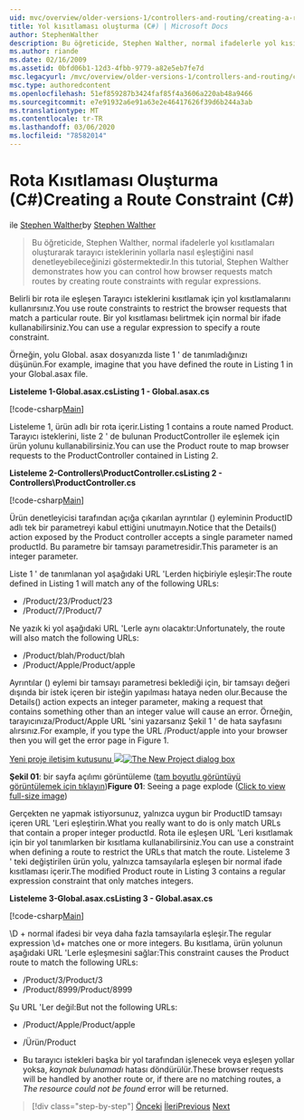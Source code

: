 ```yaml
---
uid: mvc/overview/older-versions-1/controllers-and-routing/creating-a-route-constraint-cs
title: Yol kısıtlaması oluşturma (C#) | Microsoft Docs
author: StephenWalther
description: Bu öğreticide, Stephen Walther, normal ifadelerle yol kısıtlamaları oluşturarak tarayıcı isteklerinin yollarla nasıl eşleştiğini nasıl denetleyebileceğinizi göstermektedir.
ms.author: riande
ms.date: 02/16/2009
ms.assetid: 0bfd06b1-12d3-4fbb-9779-a82e5eb7fe7d
msc.legacyurl: /mvc/overview/older-versions-1/controllers-and-routing/creating-a-route-constraint-cs
msc.type: authoredcontent
ms.openlocfilehash: 51ef859287b3424faf85f4a3606a220ab48a9466
ms.sourcegitcommit: e7e91932a6e91a63e2e46417626f39d6b244a3ab
ms.translationtype: MT
ms.contentlocale: tr-TR
ms.lasthandoff: 03/06/2020
ms.locfileid: "78582014"
---
```

# <a name="creating-a-route-constraint-c"></a><span data-ttu-id="6d7fe-103">Rota Kısıtlaması Oluşturma (C#)</span><span class="sxs-lookup"><span data-stu-id="6d7fe-103">Creating a Route Constraint (C#)</span></span>

<span data-ttu-id="6d7fe-104">ile [Stephen Walther](https://github.com/StephenWalther)</span><span class="sxs-lookup"><span data-stu-id="6d7fe-104">by [Stephen Walther](https://github.com/StephenWalther)</span></span>

> <span data-ttu-id="6d7fe-105">Bu öğreticide, Stephen Walther, normal ifadelerle yol kısıtlamaları oluşturarak tarayıcı isteklerinin yollarla nasıl eşleştiğini nasıl denetleyebileceğinizi göstermektedir.</span><span class="sxs-lookup"><span data-stu-id="6d7fe-105">In this tutorial, Stephen Walther demonstrates how you can control how browser requests match routes by creating route constraints with regular expressions.</span></span>

<span data-ttu-id="6d7fe-106">Belirli bir rota ile eşleşen Tarayıcı isteklerini kısıtlamak için yol kısıtlamalarını kullanırsınız.</span><span class="sxs-lookup"><span data-stu-id="6d7fe-106">You use route constraints to restrict the browser requests that match a particular route.</span></span> <span data-ttu-id="6d7fe-107">Bir yol kısıtlaması belirtmek için normal bir ifade kullanabilirsiniz.</span><span class="sxs-lookup"><span data-stu-id="6d7fe-107">You can use a regular expression to specify a route constraint.</span></span>

<span data-ttu-id="6d7fe-108">Örneğin, yolu Global. asax dosyanızda liste 1 ' de tanımladığınızı düşünün.</span><span class="sxs-lookup"><span data-stu-id="6d7fe-108">For example, imagine that you have defined the route in Listing 1 in your Global.asax file.</span></span>

<span data-ttu-id="6d7fe-109">**Listeleme 1-Global.asax.cs**</span><span class="sxs-lookup"><span data-stu-id="6d7fe-109">**Listing 1 - Global.asax.cs**</span></span>

[!code-csharp[Main](creating-a-route-constraint-cs/samples/sample1.cs)]

<span data-ttu-id="6d7fe-110">Listeleme 1, ürün adlı bir rota içerir.</span><span class="sxs-lookup"><span data-stu-id="6d7fe-110">Listing 1 contains a route named Product.</span></span> <span data-ttu-id="6d7fe-111">Tarayıcı isteklerini, liste 2 ' de bulunan ProductController ile eşlemek için ürün yolunu kullanabilirsiniz.</span><span class="sxs-lookup"><span data-stu-id="6d7fe-111">You can use the Product route to map browser requests to the ProductController contained in Listing 2.</span></span>

<span data-ttu-id="6d7fe-112">**Listeleme 2-Controllers\ProductController.cs**</span><span class="sxs-lookup"><span data-stu-id="6d7fe-112">**Listing 2 - Controllers\ProductController.cs**</span></span>

[!code-csharp[Main](creating-a-route-constraint-cs/samples/sample2.cs)]

<span data-ttu-id="6d7fe-113">Ürün denetleyicisi tarafından açığa çıkarılan ayrıntılar () eyleminin ProductID adlı tek bir parametreyi kabul ettiğini unutmayın.</span><span class="sxs-lookup"><span data-stu-id="6d7fe-113">Notice that the Details() action exposed by the Product controller accepts a single parameter named productId.</span></span> <span data-ttu-id="6d7fe-114">Bu parametre bir tamsayı parametresidir.</span><span class="sxs-lookup"><span data-stu-id="6d7fe-114">This parameter is an integer parameter.</span></span>

<span data-ttu-id="6d7fe-115">Liste 1 ' de tanımlanan yol aşağıdaki URL 'Lerden hiçbiriyle eşleşir:</span><span class="sxs-lookup"><span data-stu-id="6d7fe-115">The route defined in Listing 1 will match any of the following URLs:</span></span>

- <span data-ttu-id="6d7fe-116">/Product/23</span><span class="sxs-lookup"><span data-stu-id="6d7fe-116">/Product/23</span></span>
- <span data-ttu-id="6d7fe-117">/Product/7</span><span class="sxs-lookup"><span data-stu-id="6d7fe-117">/Product/7</span></span>

<span data-ttu-id="6d7fe-118">Ne yazık ki yol aşağıdaki URL 'Lerle aynı olacaktır:</span><span class="sxs-lookup"><span data-stu-id="6d7fe-118">Unfortunately, the route will also match the following URLs:</span></span>

- <span data-ttu-id="6d7fe-119">/Product/blah</span><span class="sxs-lookup"><span data-stu-id="6d7fe-119">/Product/blah</span></span>
- <span data-ttu-id="6d7fe-120">/Product/Apple</span><span class="sxs-lookup"><span data-stu-id="6d7fe-120">/Product/apple</span></span>

<span data-ttu-id="6d7fe-121">Ayrıntılar () eylemi bir tamsayı parametresi beklediği için, bir tamsayı değeri dışında bir istek içeren bir isteğin yapılması hataya neden olur.</span><span class="sxs-lookup"><span data-stu-id="6d7fe-121">Because the Details() action expects an integer parameter, making a request that contains something other than an integer value will cause an error.</span></span> <span data-ttu-id="6d7fe-122">Örneğin, tarayıcınıza/Product/Apple URL 'sini yazarsanız Şekil 1 ' de hata sayfasını alırsınız.</span><span class="sxs-lookup"><span data-stu-id="6d7fe-122">For example, if you type the URL /Product/apple into your browser then you will get the error page in Figure 1.</span></span>

<span data-ttu-id="6d7fe-123">[Yeni proje iletişim kutusunu ![](creating-a-route-constraint-cs/_static/image1.jpg)](creating-a-route-constraint-cs/_static/image1.png)</span><span class="sxs-lookup"><span data-stu-id="6d7fe-123">[![The New Project dialog box](creating-a-route-constraint-cs/_static/image1.jpg)](creating-a-route-constraint-cs/_static/image1.png)</span></span>

<span data-ttu-id="6d7fe-124">**Şekil 01**: bir sayfa açılımı görüntüleme ([tam boyutlu görüntüyü görüntülemek için tıklayın](creating-a-route-constraint-cs/_static/image2.png))</span><span class="sxs-lookup"><span data-stu-id="6d7fe-124">**Figure 01**: Seeing a page explode ([Click to view full-size image](creating-a-route-constraint-cs/_static/image2.png))</span></span>

<span data-ttu-id="6d7fe-125">Gerçekten ne yapmak istiyorsunuz, yalnızca uygun bir ProductID tamsayı içeren URL 'Leri eşleştirin.</span><span class="sxs-lookup"><span data-stu-id="6d7fe-125">What you really want to do is only match URLs that contain a proper integer productId.</span></span> <span data-ttu-id="6d7fe-126">Rota ile eşleşen URL 'Leri kısıtlamak için bir yol tanımlarken bir kısıtlama kullanabilirsiniz.</span><span class="sxs-lookup"><span data-stu-id="6d7fe-126">You can use a constraint when defining a route to restrict the URLs that match the route.</span></span> <span data-ttu-id="6d7fe-127">Listeleme 3 ' teki değiştirilen ürün yolu, yalnızca tamsayılarla eşleşen bir normal ifade kısıtlaması içerir.</span><span class="sxs-lookup"><span data-stu-id="6d7fe-127">The modified Product route in Listing 3 contains a regular expression constraint that only matches integers.</span></span>

<span data-ttu-id="6d7fe-128">**Listeleme 3-Global.asax.cs**</span><span class="sxs-lookup"><span data-stu-id="6d7fe-128">**Listing 3 - Global.asax.cs**</span></span>

[!code-csharp[Main](creating-a-route-constraint-cs/samples/sample3.cs)]

<span data-ttu-id="6d7fe-129">\D + normal ifadesi bir veya daha fazla tamsayılarla eşleşir.</span><span class="sxs-lookup"><span data-stu-id="6d7fe-129">The regular expression \d+ matches one or more integers.</span></span> <span data-ttu-id="6d7fe-130">Bu kısıtlama, ürün yolunun aşağıdaki URL 'Lerle eşleşmesini sağlar:</span><span class="sxs-lookup"><span data-stu-id="6d7fe-130">This constraint causes the Product route to match the following URLs:</span></span>

- <span data-ttu-id="6d7fe-131">/Product/3</span><span class="sxs-lookup"><span data-stu-id="6d7fe-131">/Product/3</span></span>
- <span data-ttu-id="6d7fe-132">/Product/8999</span><span class="sxs-lookup"><span data-stu-id="6d7fe-132">/Product/8999</span></span>

<span data-ttu-id="6d7fe-133">Şu URL 'Ler değil:</span><span class="sxs-lookup"><span data-stu-id="6d7fe-133">But not the following URLs:</span></span>

- <span data-ttu-id="6d7fe-134">/Product/Apple</span><span class="sxs-lookup"><span data-stu-id="6d7fe-134">/Product/apple</span></span>
- <span data-ttu-id="6d7fe-135">/Ürün</span><span class="sxs-lookup"><span data-stu-id="6d7fe-135">/Product</span></span>

- <span data-ttu-id="6d7fe-136">Bu tarayıcı istekleri başka bir yol tarafından işlenecek veya eşleşen yollar yoksa, *kaynak bulunamadı* hatası döndürülür.</span><span class="sxs-lookup"><span data-stu-id="6d7fe-136">These browser requests will be handled by another route or, if there are no matching routes, a *The resource could not be found* error will be returned.</span></span>

> [!div class="step-by-step"]
> <span data-ttu-id="6d7fe-137">[Önceki](creating-custom-routes-cs.md)
> [İleri](creating-a-custom-route-constraint-cs.md)</span><span class="sxs-lookup"><span data-stu-id="6d7fe-137">[Previous](creating-custom-routes-cs.md)
[Next](creating-a-custom-route-constraint-cs.md)</span></span>
